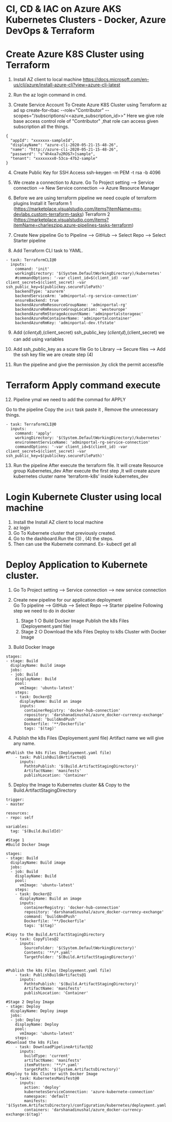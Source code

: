 # CI, CD & IAC on Azure AKS Kubernetes Clusters - Docker, Azure DevOps & Terraform

# Create Azure K8S Cluster using Terraform

1. Install AZ client to local machine
https://docs.microsoft.com/en-us/cli/azure/install-azure-cli?view=azure-cli-latest

2.  Run the az login command in cmd.

3. Create Service Account To Create Azure K8S Cluster using Terraform
az ad sp create-for-rbac --role="Contributor" --scopes="/subscriptions/<<azure_subscription_id>>"
Here we give role base access control  role  of "Contributor" ,that role can access given subscription all the things. 
```
{
  "appId": "xxxxxxx-sampleId",
  "displayName": "azure-cli-2020-05-21-15-48-26",
  "name": "http://azure-cli-2020-05-21-15-48-26",
  "password": "s^4h4xa7u2RO$7>]sample",
  "tenant": "xxxxxxxx0-53ca-47b2-sample"
}
```

4. Create Public Key for SSH Access
ssh-keygen -m PEM -t rsa -b 4096 

5. We create a connection to Azure.
Go To Project setting --> Service connection --> New Service connection --> Azure Resource Manager

6. Before we are using terraform pipeline we need couple of terraform plugins 
Install it
Terraform 1 (https://marketplace.visualstudio.com/items?itemName=ms-devlabs.custom-terraform-tasks)
Terraform 2 (https://marketplace.visualstudio.com/items?itemName=charleszipp.azure-pipelines-tasks-terraform)


7. Create New pipeline 
Go to Pipeline --> GitHub --> Select Repo --> Select Starter pipeline

8. Add Terraform CLI task to YAML.

```
- task: TerraformCLI@0
  inputs:
    command: 'init'
    workingDirectory: '$(System.DefaultWorkingDirectory)/kubernetes'
    #commandOptions: '-var client_id=$(client_id) -var client_secret=$(client_secret) -var ssh_public_key=$(publickey.secureFilePath)'
    backendType: 'azurerm'
    backendServiceArm: 'adminportal-rg-service-connection'
    ensureBackend: true
    backendAzureRmResourceGroupName: 'adminportal-rg'
    backendAzureRmResourceGroupLocation: 'westeurope'
    backendAzureRmStorageAccountName: 'adminportalstorageac'
    backendAzureRmContainerName: 'adminportalcontainer'
    backendAzureRmKey: 'adminportal-dev.tfstate'
```
9. Add $(client_id) ,$(client_secret) ssh_public_key 
$(client_id) ,$(client_secret) we can add using variables

10. Add ssh_public_key as a scure file
    Go to Library --> Secure files  --> Add the ssh key file we are create step (4)
    
11. Run the pipeline and give the permission ,by click the permit accessfile 

# Terraform Apply command execute 
12. Pipeline ymal we need to add the commad for APPLY

Go to the pipeline Copy the `init` task paste it ,
Remove the unnecessary things.
```
- task: TerraformCLI@0
  inputs:
    command: 'apply'
    workingDirectory: '$(System.DefaultWorkingDirectory)/kubernetes'
    environmentServiceName: 'adminportal-rg-service-connection'
    commandOptions: '-var client_id=$(client_id) -var client_secret=$(client_secret) -var ssh_public_key=$(publickey.secureFilePath)'
```    

13. Run the pipeline  After execute the terraform file.
      It will create Resource group Kubernetes_dev
      After execute the first step ,It will create azure kubernetes cluster  name 'terraform-k8s' inside kubernetes_dev
      
# Login Kubernete Cluster using local machine 
   1. Install the Install AZ client to local machine
   2. az login 
   3. Go To Kubernete cluster that previously created.
   4. Go to the dashboard.Run the (3) , (4) the steps.
   5. Then can use the Kubernete command. Ex- kubectl get all 
   
# Deploy  Application to Kubernete cluster. 

1. Go To Project setting --> Service connection --> new service connection

2. Create new pipeline for our application deployment     
    Go To pipeline --> GitHub --> Select Repo --> Starter pipeline
    Following step we need to do in docker
      1. Stage 1 
        ○ Build Docker Image 
        Publish the k8s Files (Deployement.yaml file)
      2. Stage 2
		○ Download the k8s Files
     Deploy to k8s Cluster with Docker Image
     
 3. Build Docker Image
```
stages:
- stage: Build
  displayName: Build image
  jobs:  
  - job: Build
    displayName: Build
    pool:
      vmImage: 'ubuntu-latest'
    steps:
    - task: Docker@2
      displayName: Build an image
      inputs:
        containerRegistry: 'docker-hub-connection'
        repository: 'darshanadinushal/azure_docker-currency-exchange'
        command: 'buildAndPush'
        Dockerfile: '**/Dockerfile'
        tags: '$(tag)'
```
4. Publish the k8s Files (Deployement.yaml file)
     Artifact name we will give any name.
```
#Publish the k8s Files (Deployement.yaml file)
    - task: PublishBuildArtifacts@1
      inputs:
        PathtoPublish: '$(Build.ArtifactStagingDirectory)'
        ArtifactName: 'manifests'
        publishLocation: 'Container'
```
5. Deploy the Image to Kubernetes cluster && Copy to the Build.ArtifactStagingDirectory

```
trigger:
- master

resources:
- repo: self

variables:
  tag: '$(Build.BuildId)'

#Stage 1 
#Build Docker Image 

stages:
- stage: Build
  displayName: Build image
  jobs:  
  - job: Build
    displayName: Build
    pool:
      vmImage: 'ubuntu-latest'
    steps:
    - task: Docker@2
      displayName: Build an image
      inputs:
        containerRegistry: 'docker-hub-connection'
        repository: 'darshanadinushal/azure_docker-currency-exchange'
        command: 'buildAndPush'
        Dockerfile: '**/Dockerfile'
        tags: '$(tag)'

#Copy to the Build.ArtifactStagingDirectory
    - task: CopyFiles@2
      inputs:
        SourceFolder: '$(System.DefaultWorkingDirectory)'
        Contents: '**/*.yaml'
        TargetFolder: '$(Build.ArtifactStagingDirectory)'


#Publish the k8s Files (Deployement.yaml file)
    - task: PublishBuildArtifacts@1
      inputs:
        PathtoPublish: '$(Build.ArtifactStagingDirectory)'
        ArtifactName: 'manifests'
        publishLocation: 'Container'

#Stage 2 Deploy Image
- stage: Deploy
  displayName: Deploy image
  jobs:  
  - job: Deploy
    displayName: Deploy
    pool:
      vmImage: 'ubuntu-latest'
    steps: 
#Download the k8s Files
    - task: DownloadPipelineArtifact@2
      inputs:
        buildType: 'current'
        artifactName: 'manifests'
        itemPattern: '**/*.yaml'
        targetPath: '$(System.ArtifactsDirectory)'
#Deploy to k8s Cluster with Docker Image
    - task: KubernetesManifest@0
      inputs:
        action: 'deploy'
        kubernetesServiceConnection: 'azure-kubernete-connection'
        namespace: 'default'
        manifests: '$(System.ArtifactsDirectory)/configuration/kubernetes/deployment.yaml'
        containers: 'darshanadinushal/azure_docker-currency-exchange:$(tag)'
        
```    
      



    





